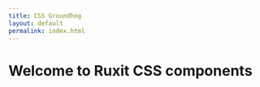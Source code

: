 ```yaml
---
title: CSS Groundhog
layout: default
permalink: index.html
---
```


 # Welcome to Ruxit CSS components
